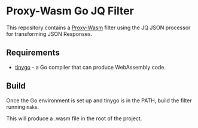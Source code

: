 # Proxy-Wasm Go JQ Filter

This repository contains a [Proxy-Wasm](https://github.com/proxy-wasm/spec)
filter using the JQ JSON processor for transforming JSON Responses.

## Requirements

- [tinygo](https://tinygo.org) - a Go compiler that can produce WebAssembly code.

## Build

Once the Go environment is set up and tinygo is in the PATH, build the filter running
`make`.

This will produce a .wasm file in the root of the project.
